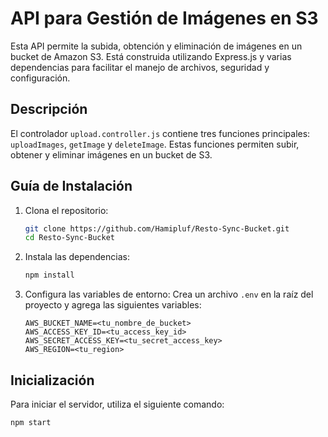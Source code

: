 # API para Gestión de Imágenes en S3

Esta API permite la subida, obtención y eliminación de imágenes en un bucket de Amazon S3. Está construida utilizando Express.js y varias dependencias para facilitar el manejo de archivos, seguridad y configuración.

## Descripción

El controlador `upload.controller.js` contiene tres funciones principales: `uploadImages`, `getImage` y `deleteImage`. Estas funciones permiten subir, obtener y eliminar imágenes en un bucket de S3.

## Guía de Instalación

1. Clona el repositorio:
    ```sh
    git clone https://github.com/Hamipluf/Resto-Sync-Bucket.git
    cd Resto-Sync-Bucket
    ```

2. Instala las dependencias:
    ```sh
    npm install
    ```

3. Configura las variables de entorno:
    Crea un archivo `.env` en la raíz del proyecto y agrega las siguientes variables:
    ```env
    AWS_BUCKET_NAME=<tu_nombre_de_bucket>
    AWS_ACCESS_KEY_ID=<tu_access_key_id>
    AWS_SECRET_ACCESS_KEY=<tu_secret_access_key>
    AWS_REGION=<tu_region>
    ```

## Inicialización

Para iniciar el servidor, utiliza el siguiente comando:
```sh
npm start
